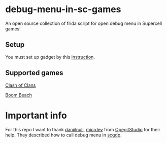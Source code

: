 # debug-menu-in-sc-games
An open source collection of frida script for open debug menu in Supercell games!

## Setup
You must set up gadget by this [instruction](https://frida.re/docs/gadget/).

## Supported games
[Clash of Clans](https://github.com/VitalikObject/debug-menu-in-sc-games/tree/main/clash%20of%20clans)

[Boom Beach](https://github.com/VitalikObject/debug-menu-in-sc-games/tree/main/boom%20beach)

# Important info
For this repo I want to thank [daniilnull](https://github.com/daniillnull), [micrdev](https://github.com/MICRDEV) from [OpegitStudio](https://github.com/OpegitStudio) for their help.
They described how to call debug menu in [scgdp](https://github.com/OpegitStudio/scgdp).
